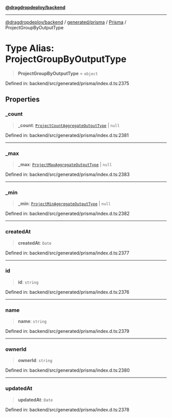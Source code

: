 [**@dragdropdeploy/backend**](../../../../../README.md)

***

[@dragdropdeploy/backend](../../../../../README.md) / [generated/prisma](../../../README.md) / [Prisma](../README.md) / ProjectGroupByOutputType

# Type Alias: ProjectGroupByOutputType

> **ProjectGroupByOutputType** = `object`

Defined in: backend/src/generated/prisma/index.d.ts:2375

## Properties

### \_count

> **\_count**: [`ProjectCountAggregateOutputType`](ProjectCountAggregateOutputType.md) \| `null`

Defined in: backend/src/generated/prisma/index.d.ts:2381

***

### \_max

> **\_max**: [`ProjectMaxAggregateOutputType`](ProjectMaxAggregateOutputType.md) \| `null`

Defined in: backend/src/generated/prisma/index.d.ts:2383

***

### \_min

> **\_min**: [`ProjectMinAggregateOutputType`](ProjectMinAggregateOutputType.md) \| `null`

Defined in: backend/src/generated/prisma/index.d.ts:2382

***

### createdAt

> **createdAt**: `Date`

Defined in: backend/src/generated/prisma/index.d.ts:2377

***

### id

> **id**: `string`

Defined in: backend/src/generated/prisma/index.d.ts:2376

***

### name

> **name**: `string`

Defined in: backend/src/generated/prisma/index.d.ts:2379

***

### ownerId

> **ownerId**: `string`

Defined in: backend/src/generated/prisma/index.d.ts:2380

***

### updatedAt

> **updatedAt**: `Date`

Defined in: backend/src/generated/prisma/index.d.ts:2378
